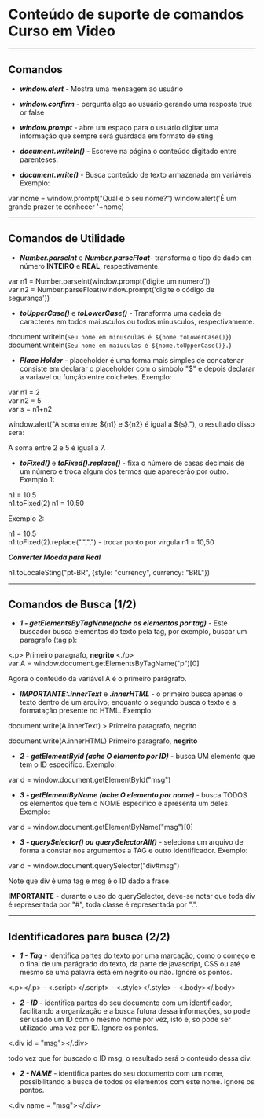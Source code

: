 # Conteúdo de suporte de comandos Curso em Video
------------------------------------------------------------------------------

## Comandos

- **_window.alert_** - Mostra uma mensagem ao usuário

- **_window.confirm_** - pergunta algo ao usuário gerando uma resposta true or false

- **_window.prompt_** - abre um espaço para o usuário digitar uma informação que sempre será guardada em formato de sting.

- **_document.writeIn()_** - Escreve na página o conteúdo digitado entre parenteses.

 - **_document.write()_** - Busca conteúdo de texto armazenada em variáveis
Exemplo:  

var nome = window.prompt("Qual e o seu nome?")
       window.alert('É um grande prazer te conhecer '+nome)

- - - - - - - - - - - - - - - - - - - - - - - - - - - - - - - - - - - - - - - -

## Comandos de Utilidade


- **_Number.parseInt_** e **_Number.parseFloat_**- transforma o tipo de dado em número **INTEIRO** e **REAL**, respectivamente. 

var n1 = Number.parseInt(window.prompt('digite um numero'))   
var n2 = Number.parseFloat(window.prompt('digite o código de segurança'))   


- **_toUpperCase()_** e **_toLowerCase()_** - Transforma uma cadeia de caracteres em todos maiusculos ou todos minusculos, respectivamente.

 document.writeln(`Seu nome em minusculas é ${nome.toLowerCase()}`)
 document.writeln(`Seu nome em maiuculas é ${nome.toUpperCase()}.`)  

- **_Place Holder_** - placeholder é uma forma mais simples de concatenar consiste em declarar o placeholder com o simbolo "$" e depois declarar a variavel ou função entre colchetes. Exemplo:

var n1 = 2  
var n2 = 5  
var s = n1+n2  

window.alert("A soma entre ${n1} e ${n2} é igual a ${s}."), o resultado disso sera:

A soma entre 2 e 5 é igual a 7.

- **_toFixed()_** e **_toFixed().replace()_**  - fixa o número de casas decimais de um número e troca algum dos termos que aparecerão por outro. Exemplo 1:  

n1 = 10.5  
n1.toFixed(2)
n1 = 10.50  

Exemplo 2:  

n1 = 10.5  
n1.toFixed(2).replace(".",",") - trocar ponto por vírgula
n1 = 10,50  

**_Converter Moeda para Real_**  

n1.toLocaleSting("pt-BR", {style: "currency", currency: "BRL"})

- - - - - - - - - - - - - - - - - - - - - - - - - - - - - - - - - - - - - - - -

## Comandos de Busca (1/2)

- **_1 - getElementsByTagName(ache os elementos por tag)_** - Este buscador busca elementos do texto pela tag, por exemplo, buscar um paragrafo (tag p):

<.p> Primeiro paragrafo, **negrito** <./p>  
var A = window.document.getElementsByTagName("p")[0]  

Agora o conteúdo da variável A é o primeiro parágrafo.  

- **_IMPORTANTE:.innerText_** e **_.innerHTML_** - o primeiro busca apenas o texto dentro de um arquivo, enquanto o segundo busca o texto e a formatação presente no HTML. Exemplo:

document.write(A.innerText) > Primeiro paragrafo, negrito     

document.write(A.innerHTML) Primeiro paragrafo, **negrito**   

- **_2 - getElementById (ache O elemento por ID)_** - busca UM elemento que tem o ID especifico. Exemplo:

var d = window.document.getElementById("msg")

- **_3 - getElementByName (ache O elemento por nome)_** - busca TODOS os elementos que tem o NOME especifico e apresenta um deles. Exemplo:

var d = window.document.getElementByName("msg")[0]

- **_3 - querySelector() ou querySelectorAll()_** - seleciona um arquivo de forma a constar nos argumentos a TAG e outro identificador. Exemplo:

var d = window.document.querySelector("div#msg")  

Note que div é uma tag e msg é o ID dado a frase.

**IMPORTANTE** - durante o uso do querySelector, deve-se notar que toda div é representada por "#", toda classe é representada por ".".

- - - - - - - - - - - - - - - - - - - - - - - - - - - - - - - - - - - - - - - -

## Identificadores para busca (2/2)

- **_1 - Tag_** - identifica partes do texto por uma marcação, como o começo e o final de um parágrado do texto, da parte de javascript, CSS ou até mesmo se uma palavra está em negrito ou não. Ignore os pontos.

<.p></.p> - <.script></.script> - <.style></.style> - <.body></.body>

- **_2 - ID_** - identifica partes do seu documento com um identificador, facilitando a organização e a busca futura dessa informações, so pode ser usado um ID com o mesmo nome por vez, isto e, so pode ser utilizado uma vez por ID. Ignore os pontos.

<.div id = "msg"></.div>

todo vez que for buscado o ID msg, o resultado será o conteúdo dessa div.

- **_2 - NAME_** - identifica partes do seu documento com um nome, possibilitando a busca de todos os elementos com este nome. Ignore os pontos.

<.div name = "msg"></.div>















